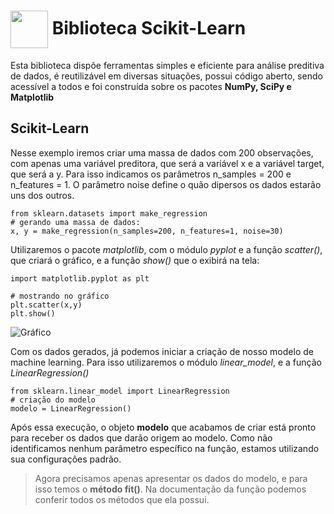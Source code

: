<h1>
     <img align="center" width="60px" src="https://hermes.dio.me/courses/badge/dabc8205-4a91-473c-acbd-b310d8db3df2.png">
    <span>Biblioteca <strong>Scikit-Learn</strong></span>
</h1>

Esta biblioteca dispõe ferramentas simples e eficiente para análise preditiva de dados, é reutilizável em diversas situações, possui código aberto, sendo acessível a todos e foi construída sobre os pacotes **NumPy, SciPy e Matplotlib**

## Scikit-Learn
Nesse exemplo iremos criar uma massa de dados com 200 observações, com apenas uma variável preditora, que será a variável x e a variável target, que será a y. Para isso indicamos os parâmetros n_samples = 200 e n_features = 1. O parâmetro noise define o quão dipersos os dados estarão uns dos outros. 

```
from sklearn.datasets import make_regression
# gerando uma massa de dados:
x, y = make_regression(n_samples=200, n_features=1, noise=30)
```
Utilizaremos o pacote *matplotlib*, com o módulo *pyplot* e a função *scatter()*, que criará o gráfico, e a função *show()* que o exibirá na tela: 

```
import matplotlib.pyplot as plt

# mostrando no gráfico
plt.scatter(x,y)
plt.show()
```
![Gráfico](https://github.com/user-attachments/assets/9506ba14-a377-4e58-a05f-97932d21845b)

Com os dados gerados, já podemos iniciar a criação de nosso modelo de machine learning. Para isso utilizaremos o módulo *linear_model*, e a função *LinearRegression()*

```
from sklearn.linear_model import LinearRegression
# criação do modelo
modelo = LinearRegression()
```

Após essa execução, o objeto **modelo** que acabamos de criar está pronto para receber os dados que darão origem ao modelo. Como não identificamos nenhum parâmetro específico na função, estamos utilizando sua configurações padrão.

> Agora precisamos apenas apresentar os dados do modelo, e para isso temos o **método fit()**. Na documentação da função podemos conferir todos os métodos que ela possui. 
